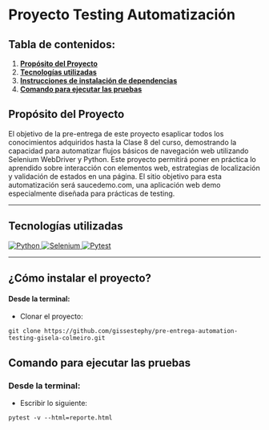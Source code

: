 # Proyecto Testing Automatización


## Tabla de contenidos:

1. **[Propósito del Proyecto](#Requisitos)**
1. **[Tecnologías utilizadas](#tecnologías-usadas)**
1. **[Instrucciones de instalación de dependencias](#cómo-instalar-el-proyecto)**
1. **[Comando para ejecutar las pruebas]("comando-para-ejecutar-las-pruebas)**


## **Propósito del Proyecto** <br/>

El objetivo de la pre-entrega de este proyecto esaplicar todos los conocimientos adquiridos hasta la Clase 8 del curso, demostrando la capacidad para automatizar flujos básicos de navegación web utilizando Selenium WebDriver y Python. Este proyecto permitirá poner en práctica lo aprendido sobre interacción con elementos web, estrategias de localización y validación de estados en una página. El sitio objetivo para esta automatización será saucedemo.com, una aplicación web demo especialmente diseñada para prácticas de testing.

***

## Tecnologías utilizadas

<p align="left">
  <!-- Python -->
  <a href="https://www.python.org/" target="_blank" data-bs-toggle="tooltip" title="Python">
    <img src="https://img.shields.io/badge/Python-3776AB?style=for-the-badge&logo=python&logoColor=white" alt="Python"/>
  </a>

  <!-- Selenium -->
  <a href="https://www.selenium.dev/" target="_blank" data-bs-toggle="tooltip" title="Selenium">
    <img src="https://img.shields.io/badge/Selenium-43B02A?style=for-the-badge&logo=selenium&logoColor=white" alt="Selenium"/>
  </a>

  <!-- Pytest -->
  <a href="https://docs.pytest.org/en/stable/" target="_blank" data-bs-toggle="tooltip" title="Pytest">
    <img src="https://img.shields.io/badge/Pytest-0A9EDC?style=for-the-badge&logo=pytest&logoColor=white" alt="Pytest"/>
  </a>
</p>

 ***

## ¿Cómo instalar el proyecto?

#### Desde la terminal:

- Clonar el proyecto:
````
git clone https://github.com/gissestephy/pre-entrega-automation-testing-gisela-colmeiro.git
````

## Comando para ejecutar las pruebas

### Desde la terminal:

- Escribir lo siguiente:
````
pytest -v --html=reporte.html
````

